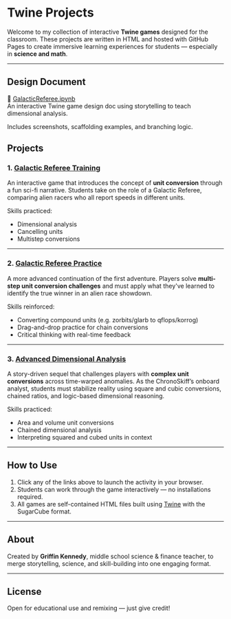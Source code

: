 # Twine Projects

Welcome to my collection of interactive **Twine games** designed for the classroom. These projects are written in HTML and hosted with GitHub Pages to create immersive learning experiences for students — especially in **science and math**.

---

## Design Document

📓 [GalacticReferee.ipynb](GalacticReferee.ipynb)  
An interactive Twine game design doc using storytelling to teach dimensional analysis.

Includes screenshots, scaffolding examples, and branching logic.


## Projects

### 1. [Galactic Referee Training](https://griffinkennedy.github.io/twine-projects/Galactic-Referee-Training.html)
An interactive game that introduces the concept of **unit conversion** through a fun sci-fi narrative. Students take on the role of a Galactic Referee, comparing alien racers who all report speeds in different units.

Skills practiced:
- Dimensional analysis
- Cancelling units
- Multistep conversions

---

### 2. [Galactic Referee Practice](https://griffinkennedy.github.io/twine-projects/Galactic-Referee-Practice.html)
A more advanced continuation of the first adventure. Players solve **multi-step unit conversion challenges** and must apply what they've learned to identify the true winner in an alien race showdown.

Skills reinforced:
- Converting compound units (e.g. zorbits/glarb to qflops/korrog)
- Drag-and-drop practice for chain conversions
- Critical thinking with real-time feedback

---

### 3. [Advanced Dimensional Analysis](https://griffinkennedy.github.io/twine-projects/Advanced-DA.html)  
A story-driven sequel that challenges players with **complex unit conversions** across time-warped anomalies. As the ChronoSkiff’s onboard analyst, students must stabilize reality using square and cubic conversions, chained ratios, and logic-based dimensional reasoning.

Skills practiced:
- Area and volume unit conversions  
- Chained dimensional analysis  
- Interpreting squared and cubed units in context


---

## How to Use

1. Click any of the links above to launch the activity in your browser.
2. Students can work through the game interactively — no installations required.
3. All games are self-contained HTML files built using [Twine](https://twinery.org/) with the SugarCube format.

---

## About

Created by **Griffin Kennedy**, middle school science & finance teacher, to merge storytelling, science, and skill-building into one engaging format.

---

## License

Open for educational use and remixing — just give credit!

